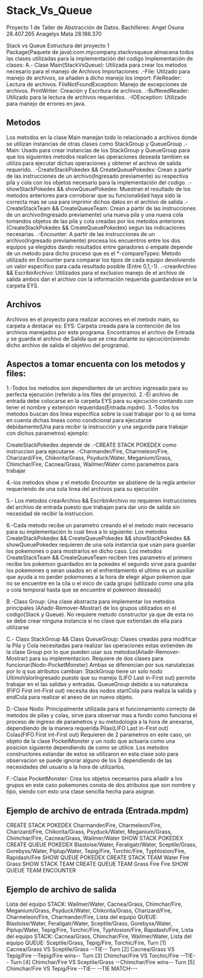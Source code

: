 # Stack_Vs_Queue
Proyecto 1 de Taller de Abstracción de Datos.
Bachilleres: Angel Osuna 28.407.265
         Anagelys Mata 28.186.370
         
Stack vs Queue
Estructura del proyecto 1  
Package(Paquete de java):com.mycompany.stackvsqueue almacena todos las clases utilizadas para la implementación del codigo
Implementación de clases:
A.- Clase Main(StackVsQueue): Utilizada para crear los metodos necesario para el manejo de Archivos
   Importaciones: 
         .-File: Utilzado para manejo de archivos, se añaden a dicho manejo los import: 
                       FileReader: Lectura de archivos.
                       FileNotFoundException: Manejo de excepciones de archivos.
                       PrintWriter: Creación y Escritura de archivos.
         .-BufferedReader: Utilizado para la lectura de archivos requeridos.
         .-IOException: Utilizado para manejo de errores en java.
## Metodos                                
   Los metodos en la clase Main manejan todo lo relacionado a archivos donde se utilizan instancias de otras clases como StackGroup y QueueGroup
           .-Main: Usado para crear instancias de los StackGroup y QueueGroup para que los siguientes metodos realicen las operaciones deseada tambien se utiliza para ejecutar dichas operaciones y obtener el archivo de salida requerido.
           .-CreateStackPokedex && CreateQueuePokedex: Crean a partir de las instrucciones de un archivo(Ingresado previamente) su respectiva pila y cola con los objetos necesario para la implementación del codigo.
           .-showStackPokedex && showQueuePokedex: Muestran el resultado de los metodos anteriores para corroborar que su funcionalidad haya sido la correcta mas se usa para imprimir dichos datos en el archivo de salida
           .-CreateStackTeam && CreateQueueTeam: Crean a partir de las instrucciones de un archivo(Ingresado previamente) una nueva pila y una nueva cola tomandos objetos de las pila y cola creadas por los metodos anteriores (CreateStackPokedex && CreateQueuePokedex) segun las indicaciones necesarias.
           .-Encounter: A partir de las instrucciones de un archivo(Ingresado previamente) procesa los encuentros entre los dos equipos ya elegidos dando resultados entre ganadores o empate depende de un metodo para dicho proceso que es el
                 *-compareTypes: Metodo utilizado en Encounter para comparar los tipos de cada equipo devolviendo un valor especifico para cada resultado posible (Entre 0,1,-1).
            .-crearArchivo && EscribirArchivo: Utilizados para el exclusivo manejo de el archivo de salida ambos dan el archivo con la información requerida guardandose en la carpeta EYS.

 ## Archivos
   Archivos en el proyecto para realizar acciones en el metodo main, su carpeta a destacar es:
        EYS: Carpeta creada para la contención de los archivos manejados por este programa.
Encontramos el archivo de Entrada y se guarda el archivo de Salida que se crea durante su ejecución(siendo dicho archivo de salida el objetivo del programa).

      
## Aspectos a tomar encuenta con los metodos y files:
1.-Todos los metodos son dependientes de un archivo ingresado para su perfecta ejecución (referido a los files del proyecto).
2.-El archivo de entrada debe colocarse en la carpeta EYS para su ejecución contando con tener el nombre y extensión requeridas(Entrada.mpdm).
3.-Todos los metodos buscan dos linea especifica sobre la cual trabajar por lo q se toma en cuenta dichas lineas como condicional para ejecutarse debidamente(Una para recibir la instrucción y una segunda para trabajar con dichos parametros) ejemplo:

 CreateStackPokedex
     depende de 
       .-CREATE STACK POKEDEX como instruccion para ejecutarse
       .-Charmander/Fire, Charmeleon/Fire, Charizard/Fire, Chikorita/Grass, Psyduck/Water, Meganium/Grass, Chimchar/Fire, Cacnea/Grass, Wailmer/Water como parametros para trabajar

4.-los metodos show y el metodo Encounter se abstiene de la regla anterior requeriendo de una sola linea del archivos para su ejecución

5.- Los metodos crearArchivo && EscribirArchivo no requieren instrucciones del archivo de entrada puesto que trabajan para dar uno de salida sin necesidad de recibir la instruccion.

6.-Cada metodo recibe un parametro creando el el metodo main necesario para su implementación lo cual lleva a lo siguiente:
Los metodos CreateStackPokedex && CreateQueuePokedex && showStackPokedex && showQueuePokedex requieren de una sola instancia que usan para guardar los pokemones o para mostrarlos en dicho caso.
Los metodos CreateStackTeam && CreateQueueTeam reciben tres parametro
          el primero recibe los pokemon guardados en la pokedex
          el segundo sirve para guardar los pokemones q seran usados en el enfrentamiento
          el ultimo es un auxiliar que ayuda a no perder pokemones a la hora de elegir algun pokemon que no se encuentre en la cila o el inico de cada grupo (utilizado como una pila o cola temporal hasta que se encuentre el pokemon deseado)

B.-Class Group: Una clase abstracta para implementar los metodos principales (Añadir-Remover-Mostrar)  de los grupos utilizados en el codigo(Stack y Queue).
No requiere metodo constructor ya que de esta no se debe crear ninguna instancia si no clase que extiendan de ella para utilizarse

C.- Class StackGroup && Class QueueGroup: Clases creadas para modificar la Pila y Cola necesitadas para realizar las operaciones estas extienden de la clase Group por lo que pueden usar sus metodos(Añadir-Remover-Mostrar) para su implementacion.
Requiere de dos clases para funcionar(Nodo-PocketMonster)
Ambas se diferencian por sus narutalezas por lo q sus atributos cambian:
StackGroup tiene un solo nodo UltimoValorIngresado puesto que su manejo (LIFO Last in-First out) permite trabajar en el las salidas y entradas.
QueueGroup debido a su naturaleza (FIFO First int-First out) necesita dos nodos startCola para realiza la salida y endCola para realizar el anexo de un nuevo objeto.

D.-Clase Nodo: Principalmente utilizada para el funcionamiento correcto de metodos de pilas y colas, sirve para observar mas a fondo como funciona el proceso de ingreso de parametros y su metodologia a la hora de anexarse, dependiendo de la manera requerida Pilas(LIFO Last in-First out) Colas(FIFO First int-First out)
Requieren de 2 parametros en este caso, un objeto de la clase PocketMonster y un nodo que actuaria como una posicion siguiente dependiendo de como se utilice.
Los metodos constructores estandar de estos se utilizaron en esta clase solo para observacion se puede ignorar alguno de los 3 dependiendo de las necesidades del usuario a la hora de utilizarlos.

F.-Clase PocketMonster: Crea los objetos necesarios para añadir a los grupos en este caso pokemones 
consta de dos atributos que son nombre y tipo, siendo con esto una clase sencilla hecha para asignar.

## Ejemplo de archivo de entrada (Entrada.mpdm)

CREATE STACK POKEDEX
Charmander/Fire, Charmeleon/Fire, Charizard/Fire, Chikorita/Grass, Psyduck/Water, Meganium/Grass, Chimchar/Fire, Cacnea/Grass, Wailmer/Water
SHOW STACK POKEDEX
CREATE QUEUE POKEDEX
Blastoise/Water, Feraligatr/Water, Sceptile/Grass, Gorebyss/Water, Piplup/Water, Tepig/Fire, Torchic/Fire, Typhlosion/Fire, Rapidash/Fire
SHOW QUEUE POKEDEX
CREATE STACK TEAM
Water Fire Grass
SHOW STACK TEAM
CREATE QUEUE TEAM
Grass Fire Fire
SHOW QUEUE TEAM
ENCOUNTER

## Ejemplo de archivo de salida
Lista del equipo STACK:
Wailmer/Water, Cacnea/Grass, Chimchar/Fire, Meganium/Grass, Psyduck/Water, Chikorita/Grass, Charizard/Fire, Charmeleon/Fire, Charmander/Fire, 
Lista del equipo QUEUE:
Blastoise/Water, Feraligatr/Water, Sceptile/Grass, Gorebyss/Water, Piplup/Water, Tepig/Fire, Torchic/Fire, Typhlosion/Fire, Rapidash/Fire, 
Lista del equipo STACK:
Cacnea/Grass, Chimchar/Fire, Wailmer/Water, 
Lista del equipo QUEUE:
Sceptile/Grass, Tepig/Fire, Torchic/Fire, 
Turn [1]
Cacnea/Grass VS Sceptile/Grass
--TIE--
Turn [2]
Cacnea/Grass VS Tepig/Fire
--Tepig/Fire wins--
Turn [3]
Chimchar/Fire VS Torchic/Fire
--TIE--
Turn [4]
Chimchar/Fire VS Sceptile/Grass
--Chimchar/Fire wins--
Turn [5]
Chimchar/Fire VS Tepig/Fire
--TIE--
--TIE MATCH---

